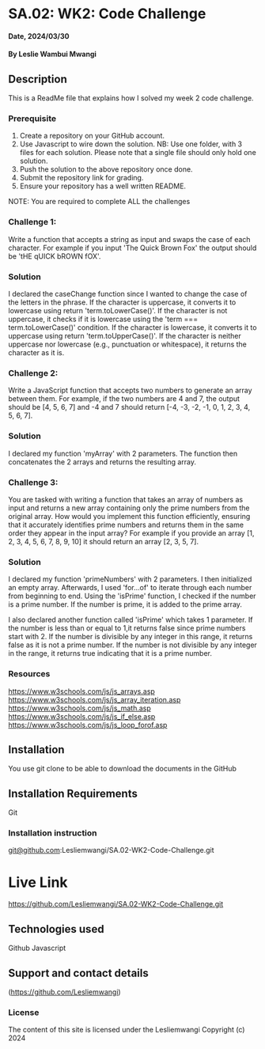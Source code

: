 # SA.02: WK2: Code Challenge

#### Date, 2024/03/30

#### By Leslie Wambui Mwangi

## Description
This is a ReadMe file that explains how I solved my week 2 code challenge.


### Prerequisite
1. Create a repository on your GitHub account.
2. Use Javascript to wire down the solution.
NB: Use one folder, with 3 files for each solution. Please note that a single file should only hold one solution.
3. Push the solution to the above repository once done.
4. Submit the repository link for grading.
5. Ensure your repository has a well written README. 

NOTE: You are required to complete ALL the challenges


### Challenge 1: 
Write a function that accepts a string as input and swaps the case of each character. For example if you input 'The Quick Brown Fox' the output should be 'tHE qUICK bROWN fOX'.

### Solution
I declared the caseChange function since I wanted to change the case of the letters in the phrase. If the character is uppercase, it converts it to lowercase using return 'term.toLowerCase()'. If the character is not uppercase, it checks if it is lowercase using the 'term === term.toLowerCase()' condition. If the character is lowercase, it converts it to uppercase using return 'term.toUpperCase()'. If the character is neither uppercase nor lowercase (e.g., punctuation or whitespace), it returns the character as it is. 



### Challenge 2: 
Write a JavaScript function that accepts two numbers to generate an array between them. For example, if the two numbers are 4 and 7, the output should be [4, 5, 6, 7] and -4 and 7 should return [-4, -3, -2, -1, 0, 1, 2, 3, 4, 5, 6, 7].

### Solution
I declared my function 'myArray' with 2 parameters. The function then concatenates the 2 arrays and returns the resulting array.



### Challenge 3:
You are tasked with writing a function that takes an array of numbers as input and returns a new array containing only the prime numbers from the original array. How would you implement this function efficiently, ensuring that it accurately identifies prime numbers and returns them in the same order they appear in the input array? For example if you provide an array [1, 2, 3, 4, 5, 6, 7, 8, 9, 10] it should return an array [2, 3, 5, 7].

### Solution
I declared my function 'primeNumbers' with 2 parameters. I then initialized an empty array. Afterwards, I used 'for...of' to iterate through each number from beginning to end. Using the 'isPrime' function, I checked if the number is a prime number. If the number is prime, it is added to the prime array.

I also declared another function called 'isPrime' which takes 1 parameter. If the number is less than or equal to 1,it returns false since prime numbers start with 2. If the number is divisible by any integer in this range, it returns false as it is not a prime number. If the number is not divisible by any integer in the range, it returns true indicating that it is a prime number.



### Resources
https://www.w3schools.com/js/js_arrays.asp
https://www.w3schools.com/js/js_array_iteration.asp
https://www.w3schools.com/js/js_math.asp
https://www.w3schools.com/js/js_if_else.asp
https://www.w3schools.com/js/js_loop_forof.asp



## Installation
You use git clone to be able to download the documents in the GitHub



## Installation Requirements
Git



### Installation instruction
git@github.com:Lesliemwangi/SA.02-WK2-Code-Challenge.git



# Live Link
https://github.com/Lesliemwangi/SA.02-WK2-Code-Challenge.git



## Technologies used
Github
Javascript



## Support and contact details
(https://github.com/Lesliemwangi)



### License
The content of this site is licensed under the Lesliemwangi
Copyright (c) 2024